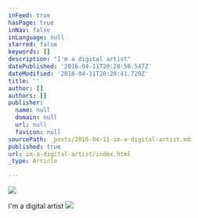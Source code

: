 ```yaml
---
inFeed: true
hasPage: true
inNav: false
inLanguage: null
starred: false
keywords: []
description: "I'm a digital artist"
datePublished: '2016-04-11T20:28:56.547Z'
dateModified: '2016-04-11T20:28:41.720Z'
title: ''
author: []
authors: []
publisher:
  name: null
  domain: null
  url: null
  favicon: null
sourcePath: _posts/2016-04-11-im-a-digital-artist.md
published: true
url: im-a-digital-artist/index.html
_type: Article

---
```

![](https://the-grid-user-content.s3-us-west-2.amazonaws.com/901cb377-3e6f-4b1d-876c-5c2a8d3e9852.jpg)

I'm a digital artist
![](https://the-grid-user-content.s3-us-west-2.amazonaws.com/6d71e5bb-632c-43af-823e-816350091db6.jpg)